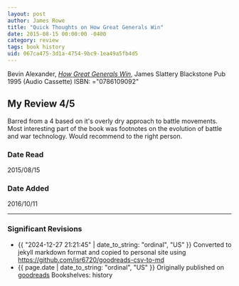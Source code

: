 ```yaml
---
layout: post
author: James Rowe
title: "Quick Thoughts on How Great Generals Win"
date: 2015-08-15 00:00:00 -0400
category: review
tags: book history
uid: 067ca475-3d1a-4754-9bc9-1ea49a5fb4d5
---
```


Bevin Alexander, *[How Great Generals Win](https://www.goodreads.com/book/show/11914590)*, James Slattery Blackstone Pub 1995 (Audio Cassette) ISBN: ="0786109092"

## My Review 4/5

Barred from a 4 based on it's overly dry approach to battle movements. Most interesting part of the book was footnotes on the evolution of battle and war technology. Would recommend to the right person.

### Date Read
2015/08/15

### Date Added
2016/10/11

---

### Significant Revisions

- {{ "2024-12-27 21:21:45" | date_to_string: "ordinal", "US" }} Converted to jekyll markdown format and copied to personal site using <https://github.com/jsr6720/goodreads-csv-to-md>
- {{ page.date | date_to_string: "ordinal", "US" }} Originally published on [goodreads](https://www.goodreads.com) Bookshelves: history